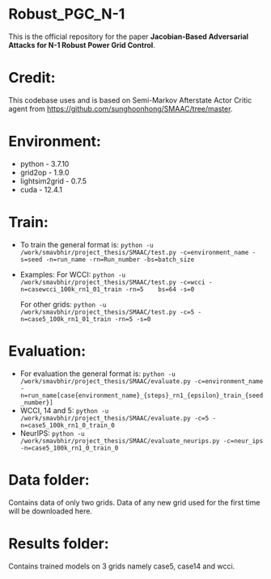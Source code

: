 # Robust_PGC_N-1

This is the official repository for the paper **Jacobian-Based Adversarial Attacks for N-1
Robust Power Grid Control**.

# Credit:
This codebase uses and is based on Semi-Markov Afterstate Actor Critic agent from https://github.com/sunghoonhong/SMAAC/tree/master.

# Environment:
* python - 3.7.10
* grid2op - 1.9.0
* lightsim2grid - 0.7.5
* cuda - 12.4.1

# Train:
* To train the general format is: `python -u /work/smavbhir/project_thesis/SMAAC/test.py -c=environment_name -s=seed -n=run_name -rn=Run_number -bs=batch_size
`
* Examples:
  For WCCI: `python -u /work/smavbhir/project_thesis/SMAAC/test.py -c=wcci -n=casewcci_100k_rn1_01_train -rn=5    bs=64 -s=0`

  For other grids: `python -u /work/smavbhir/project_thesis/SMAAC/test.py -c=5 -n=case5_100k_rn1_01_train -rn=5 -s=0`

# Evaluation:

* For evaluation the general format is: `python -u /work/smavbhir/project_thesis/SMAAC/evaluate.py -c=environment_name -n=run_name[case{environment_name}_{steps}_rn1_{epsilon}_train_{seed_number}]
`
* WCCI, 14 and 5: `python -u /work/smavbhir/project_thesis/SMAAC/evaluate.py -c=5 -n=case5_100k_rn1_0_train_0
`
* NeurIPS: `python -u /work/smavbhir/project_thesis/SMAAC/evaluate_neurips.py -c=neur_ips -n=case5_100k_rn1_0_train_0`

# Data folder:
Contains data of only two grids. Data of any new grid used for the first time will be downloaded here.

# Results folder:
Contains trained models on 3 grids namely case5, case14 and wcci.

